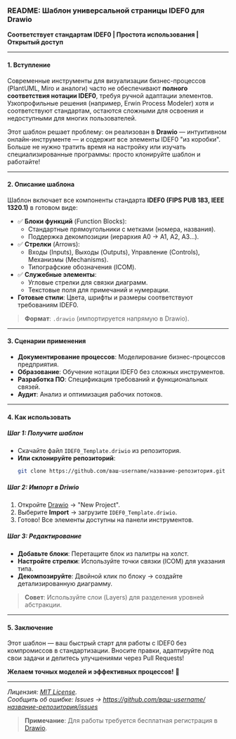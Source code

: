 ### README: Шаблон универсальной страницы IDEF0 для Drawio  
**Соответствует стандартам IDEF0 | Простота использования | Открытый доступ**  

---

#### 1. **Вступление**  
Современные инструменты для визуализации бизнес-процессов (PlantUML, Miro и аналоги) часто не обеспечивают **полного соответствия нотации IDEF0**, требуя ручной адаптации элементов. Узкопрофильные решения (например, Erwin Process Modeler) хотя и соответствуют стандартам, остаются сложными для освоения и недоступными для многих пользователей.  

Этот шаблон решает проблему: он реализован в **Drawio** — интуитивном онлайн-инструменте — и содержит все элементы IDEF0 "из коробки". Больше не нужно тратить время на настройку или изучать специализированные программы: просто клонируйте шаблон и работайте!  

---

#### 2. **Описание шаблона**  
Шаблон включает все компоненты стандарта **IDEF0 (FIPS PUB 183, IEEE 1320.1)** в готовом виде:  
- ✅ **Блоки функций** (Function Blocks):  
  - Стандартные прямоугольники с метками (номера, названия).  
  - Поддержка декомпозиции (иерархия A0 → A1, A2, A3...).  
- ✅ **Стрелки** (Arrows):  
  - Входы (Inputs), Выходы (Outputs), Управление (Controls), Механизмы (Mechanisms).  
  - Типографские обозначения (ICOM).  
- ✅ **Служебные элементы**:  
  - Угловые стрелки для связки диаграмм.  
  - Текстовые поля для примечаний и нумерации.  
- **Готовые стили**: Цвета, шрифты и размеры соответствуют требованиям IDEF0.  

> **Формат**: `.drawio` (импортируется напрямую в Drawio).  

---

#### 3. **Сценарии применения**  
- **Документирование процессов**: Моделирование бизнес-процессов предприятия.  
- **Образование**: Обучение нотации IDEF0 без сложных инструментов.  
- **Разработка ПО**: Спецификация требований и функциональных связей.  
- **Аудит**: Анализ и оптимизация рабочих потоков.  

---

#### 4. **Как использовать**  
##### Шаг 1: Получите шаблон  
- Скачайте файл `IDEF0_Template.driwio` из репозитория.  
- **Или склонируйте репозиторий**:  
  ```bash
  git clone https://github.com/ваш-username/название-репозитория.git
  ```

##### Шаг 2: Импорт в Driwio  
1. Откройте [Drawio](https://driwio.com/) → "New Project".  
2. Выберите **Import** → загрузите `IDEF0_Template.driwio`.  
3. Готово! Все элементы доступны на панели инструментов.  

##### Шаг 3: Редактирование  
- **Добавьте блоки**: Перетащите блок из палитры на холст.  
- **Настройте стрелки**: Используйте точки связки (ICOM) для указания типа.  
- **Декомпозируйте**: Двойной клик по блоку → создайте детализированную диаграмму.  

> **Совет**: Используйте слои (Layers) для разделения уровней абстракции.  

---

#### 5. **Заключение**  
Этот шаблон — ваш быстрый старт для работы с IDEF0 без компромиссов в стандартизации. Вносите правки, адаптируйте под свои задачи и делитесь улучшениями через Pull Requests!  

**Желаем точных моделей и эффективных процессов!** 🚀  

---  
*Лицензия: [MIT License](https://opensource.org/licenses/MIT).*  
*Сообщить об ошибке: Issues → https://github.com/ваш-username/название-репозитория/issues*  

> **Примечание**: Для работы требуется бесплатная регистрация в [Drawio](https://www.drawio.com/).
